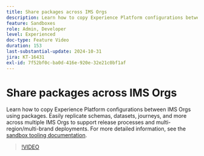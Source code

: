 ```yaml
---
title: Share packages across IMS Orgs
description: Learn how to copy Experience Platform configurations between IMS Orgs using packages. Easily replicate schemas, datasets, journeys, and more across multiple IMS Orgs to support multi-region/multi-brand deployments.
feature: Sandboxes
role: Admin, Developer
level: Experienced
doc-type: Feature Video
duration: 153
last-substantial-update: 2024-10-31
jira: KT-16431
exl-id: 7f52bf0c-ba0d-416e-920e-32e21c0bf1af
---
```

# Share packages across IMS Orgs

Learn how to copy Experience Platform configurations between IMS Orgs using packages. Easily replicate schemas, datasets, journeys, and more across multiple IMS Orgs to support release processes and multi-region/multi-brand deployments. For more detailed information, see the [sandbox tooling documentation](https://experienceleague.adobe.com/en/docs/experience-platform/sandbox/ui/sharing-packages-across-orgs).

>[!VIDEO](https://video.tv.adobe.com/v/3435815/?learn=on&enablevpops)
